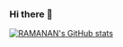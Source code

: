 ### Hi there 👋
[![RAMANAN's GitHub stats](https://github-readme-stats.vercel.app/api?username=ramananstark&show_icons=true&theme=synthwave)](https://github.com/ramananstark/github-readme-stats)

<!--
**ramananstark/ramananstark** is a ✨ _special_ ✨ repository because its `README.md` (this file) appears on your GitHub profile.

Here are some ideas to get you started:

- 🔭 I’m currently working on ...
- 🌱 I’m currently learning ...
- 👯 I’m looking to collaborate on ...
- 🤔 I’m looking for help with ...
- 💬 Ask me about ...
- 📫 How to reach me: ...
- 😄 Pronouns: ...
- ⚡ Fun fact: ...
-->
